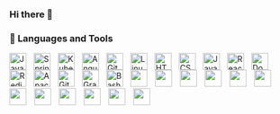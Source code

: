 ### Hi there 👋

### 🧰 Languages and Tools

<img align="left" alt="Java" width="30px" style="padding-right:10px;" src="https://cdn.jsdelivr.net/gh/devicons/devicon/icons/java/java-original.svg"/>
<img align="left" alt="Spring" width="30px" style="padding-right:10px;" src="https://cdn.jsdelivr.net/gh/devicons/devicon/icons/spring/spring-original.svg" />
<img align="left" alt="Kubernetes" width="30px" style="padding-right:10px;" src="https://cdn.jsdelivr.net/gh/devicons/devicon/icons/kubernetes/kubernetes-plain.svg" />
<img align="left" alt="Angular" width="30px" style="padding-right:10px;" src="https://cdn.jsdelivr.net/gh/devicons/devicon/icons/angularjs/angularjs-plain.svg" />
<img align="left" alt="Git" width="30px" style="padding-right:10px;" src="https://cdn.jsdelivr.net/gh/devicons/devicon/icons/git/git-original.svg" />
<img align="left" alt="Linux" width="30px" style="padding-right:10px;" src="https://cdn.jsdelivr.net/gh/devicons/devicon/icons/linux/linux-original.svg" />
<img align="left" alt="HTML" width="30px" style="padding-right:10px;" src="https://cdn.jsdelivr.net/gh/devicons/devicon/icons/html5/html5-plain.svg" />
<img align="left" alt="CSS" width="30px" style="padding-right:10px;" src="https://cdn.jsdelivr.net/gh/devicons/devicon/icons/css3/css3-plain.svg" />
<img align="left" alt="JavaScript" width="30px" style="padding-right:10px;" src="https://cdn.jsdelivr.net/gh/devicons/devicon/icons/javascript/javascript-plain.svg" />
<img align="left" alt="React" width="30px" style="padding-right:10px;" src="https://cdn.jsdelivr.net/gh/devicons/devicon/icons/react/react-original.svg" />
<img align="left" alt="Docker" width="30px" style="padding-right:10px;" src="https://cdn.jsdelivr.net/gh/devicons/devicon/icons/docker/docker-original.svg" />
<img align="left" alt="Redis" width="30px" style="padding-right:10px;" src="https://cdn.jsdelivr.net/gh/devicons/devicon/icons/redis/redis-original.svg" />
<img align="left" alt="Apache Kafka" width="30px" style="padding-right:10px;" src="https://cdn.jsdelivr.net/gh/devicons/devicon/icons/apachekafka/apachekafka-original.svg" />
<img align="left" alt="GitHub" width="30px" style="padding-right:10px;" src="https://cdn.jsdelivr.net/gh/devicons/devicon/icons/github/github-original.svg" />
<img align="left" alt="Gradle" width="30px" style="padding-right:10px;" src="https://cdn.jsdelivr.net/gh/devicons/devicon/icons/gradle/gradle-plain.svg" />
<img align="left" alt="Bash" width="30px" style="padding-right:10px;" src="https://cdn.jsdelivr.net/gh/devicons/devicon/icons/bash/bash-original.svg" />
<img width="30px" style="padding-right:10px;" src="https://cdn.jsdelivr.net/gh/devicons/devicon/icons/php/php-original.svg" />
<img width="30px" style="padding-right:10px;" src="https://cdn.jsdelivr.net/gh/devicons/devicon/icons/symfony/symfony-original.svg" />
<img width="30px" style="padding-right:10px;" src="https://cdn.jsdelivr.net/gh/devicons/devicon/icons/laravel/laravel-plain.svg" />
<img width="30px" style="padding-right:10px;" src="https://cdn.jsdelivr.net/gh/devicons/devicon/icons/yii/yii-original.svg" />
<img width="30px" style="padding-right:10px;" src="https://cdn.jsdelivr.net/gh/devicons/devicon/icons/cplusplus/cplusplus-original.svg" />
<img width="30px" style="padding-right:10px;" src="https://cdn.jsdelivr.net/gh/devicons/devicon/icons/qt/qt-original.svg" />
<img width="30px" style="padding-right:10px;" src="https://cdn.jsdelivr.net/gh/devicons/devicon/icons/postgresql/postgresql-original.svg" />
 <img width="30px" style="padding-right:10px;" src="https://cdn.jsdelivr.net/gh/devicons/devicon/icons/mysql/mysql-original.svg" />
  <img width="30px" style="padding-right:10px;" src="https://cdn.jsdelivr.net/gh/devicons/devicon/icons/vuejs/vuejs-original.svg" />
   <img width="30px" style="padding-right:10px;" src="https://cdn.jsdelivr.net/gh/devicons/devicon/icons/django/django-plain.svg" />
    <img width="30px" style="padding-right:10px;" src="https://cdn.jsdelivr.net/gh/devicons/devicon/icons/python/python-original.svg" />
     <img width="30px" style="padding-right:10px;" src="https://cdn.jsdelivr.net/gh/devicons/devicon/icons/sqlite/sqlite-original.svg" />
<br />
